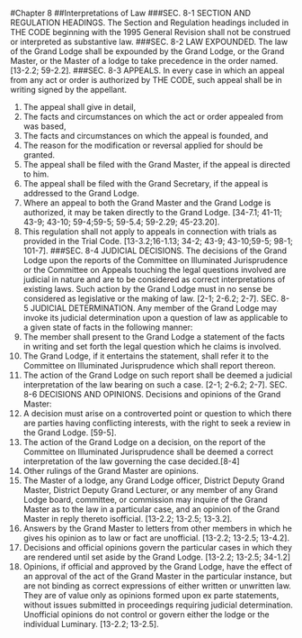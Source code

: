 #Chapter 8
##Interpretations of Law
###SEC. 8-1 SECTION AND REGULATION HEADINGS.
The Section and Regulation headings included in THE CODE beginning with the 1995 General Revision shall not be construed or interpreted as substantive law.
###SEC. 8-2 LAW EXPOUNDED.
The law of the Grand Lodge shall be expounded by the Grand Lodge, or the Grand Master, or the Master of a lodge to take precedence in the order named. [13-2.2; 59-2.2].
###SEC. 8-3 APPEALS.
In every case in which an appeal from any act or order is authorized by THE CODE, such appeal shall be in writing signed by the appellant.
1. The appeal shall give in detail,
1. The facts and circumstances on which the act or order appealed from was based,
2. The facts and circumstances on which the appeal is founded, and
4. The reason for the modification or reversal applied for should be granted.
2. The appeal shall be filed with the Grand Master, if the appeal is directed to him.
3. The appeal shall be filed with the Grand Secretary, if the appeal is addressed to the Grand Lodge.
4. Where an appeal to both the Grand Master and the Grand Lodge is authorized, it may be taken directly to the Grand Lodge. [34-7.1; 41-11; 43-9; 43-10; 59-4;59-5; 59-5.4; 59-2.29; 45-23.20].
5. This regulation shall not apply to appeals in connection with trials as provided in the Trial Code. [13-3.2;16-1.13; 34-2; 43-9; 43-10;59-5; 98-1; 101-7].
###SEC. 8-4 JUDICIAL DECISIONS.
The decisions of the Grand Lodge upon the reports of the Committee on Illuminated Jurisprudence or the Committee on Appeals touching the legal questions involved are judicial in nature and are to be considered as correct interpretations of existing laws. Such action by the Grand Lodge must in no sense be considered as legislative or the making of law. [2-1; 2-6.2; 2-7].
SEC. 8-5 JUDICIAL DETERMINATION.
Any member of the Grand Lodge may invoke its judicial determination upon a question of law as applicable to a given state of facts in the following manner:
1. The member shall present to the Grand Lodge a statement of the facts in writing and set forth the legal question which he claims is involved.
2. The Grand Lodge, if it entertains the statement, shall refer it to the Committee on Illuminated Jurisprudence which shall report thereon.
3. The action of the Grand Lodge on such report shall be deemed a judicial interpretation of the law bearing on such a case. [2-1; 2-6.2; 2-7].
SEC. 8-6 DECISIONS AND OPINIONS.
Decisions and opinions of the Grand Master:
1. A decision must arise on a controverted point or question to which there are parties having conflicting interests, with the right to seek a review in the Grand Lodge. [59-5].
2. The action of the Grand Lodge on a decision, on the report of the Committee on Illuminated Jurisprudence shall be deemed a correct interpretation of the law governing the case decided.[8-4]
3. Other rulings of the Grand Master are opinions.
1. The Master of a lodge, any Grand Lodge officer, District Deputy Grand Master, District Deputy Grand Lecturer, or any member of any Grand Lodge board, committee, or commission may inquire of the Grand Master as to the law in a particular case, and an opinion of the Grand Master in reply thereto isofficial. [13-2.2; 13-2.5; 13-3.2].
2. Answers by the Grand Master to letters from other members in which he gives his opinion as to law or fact are unofficial. [13-2.2; 13-2.5; 13-4.2].
4. Decisions and official opinions govern the particular cases in which they are rendered until set aside by the Grand Lodge. [13-2.2; 13-2.5; 34-1.2]
5. Opinions, if official and approved by the Grand Lodge, have the effect of an approval of the act of the Grand Master in the particular instance, but are not binding as correct expressions of either written or unwritten law. They are of value only as opinions formed upon ex parte statements, without issues submitted in proceedings requiring judicial determination.
Unofficial opinions do not control or govern either the lodge or the individual Luminary. [13-2.2; 13-2.5].
